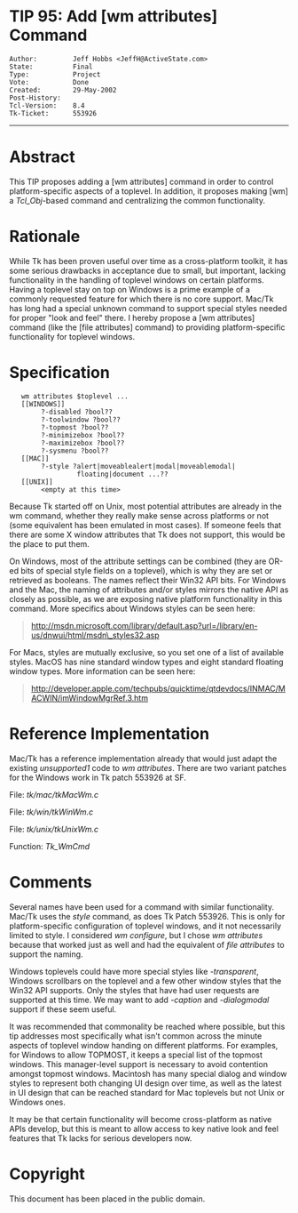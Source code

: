 # TIP 95: Add [wm attributes] Command
	Author:         Jeff Hobbs <JeffH@ActiveState.com>
	State:          Final
	Type:           Project
	Vote:           Done
	Created:        29-May-2002
	Post-History:   
	Tcl-Version:    8.4
	Tk-Ticket:      553926
-----

# Abstract

This TIP proposes adding a [wm attributes] command in order to
control platform-specific aspects of a toplevel.  In addition, it
proposes making [wm] a _Tcl\_Obj_-based command and centralizing
the common functionality.

# Rationale

While Tk has been proven useful over time as a cross-platform toolkit,
it has some serious drawbacks in acceptance due to small, but
important, lacking functionality in the handling of toplevel windows
on certain platforms.  Having a toplevel stay on top on Windows is a
prime example of a commonly requested feature for which there is no
core support.  Mac/Tk has long had a special unknown command to
support special styles needed for proper "look and feel" there.  I
hereby propose a [wm attributes] command \(like the [file
attributes] command\) to providing platform-specific functionality for
toplevel windows.

# Specification

	   wm attributes $toplevel ...
	   [[WINDOWS]]
	        ?-disabled ?bool??
	        ?-toolwindow ?bool??
	        ?-topmost ?bool??
	        ?-minimizebox ?bool??
	        ?-maximizebox ?bool??
	        ?-sysmenu ?bool??
	   [[MAC]]
	        ?-style ?alert|moveablealert|modal|moveablemodal|
	                 floating|document ...??
	   [[UNIX]]
	        <empty at this time>

Because Tk started off on Unix, most potential attributes are already
in the wm command, whether they really make sense across platforms or
not \(some equivalent has been emulated in most cases\).  If someone
feels that there are some X window attributes that Tk does not
support, this would be the place to put them.

On Windows, most of the attribute settings can be combined \(they are
OR-ed bits of special style fields on a toplevel\), which is why they
are set or retrieved as booleans.  The names reflect their Win32 API
bits.  For Windows and the Mac, the naming of attributes and/or styles
mirrors the native API as closely as possible, as we are exposing
native platform functionality in this command.  More specifics about
Windows styles can be seen here:

 > <http://msdn.microsoft.com/library/default.asp?url=/library/en-us/dnwui/html/msdn\_styles32.asp>

For Macs, styles are mutually exclusive, so you set one of a list of
available styles.  MacOS has nine standard window types and eight
standard floating window types.  More information can be seen here:

 > <http://developer.apple.com/techpubs/quicktime/qtdevdocs/INMAC/MACWIN/imWindowMgrRef.3.htm>

# Reference Implementation

Mac/Tk has a reference implementation already that would just adapt
the existing _unsupported1_ code to _wm attributes_.  There are
two variant patches for the Windows work in Tk patch 553926 at SF.

File: _tk/mac/tkMacWm.c_

File: _tk/win/tkWinWm.c_

File: _tk/unix/tkUnixWm.c_

Function: _Tk\_WmCmd_

# Comments

Several names have been used for a command with similar functionality.
Mac/Tk uses the _style_ command, as does Tk Patch 553926.  This is
only for platform-specific configuration of toplevel windows, and it
not necessarily limited to style.  I considered _wm configure_, but
I chose _wm attributes_ because that worked just as well and had the
equivalent of _file attributes_ to support the naming.

Windows toplevels could have more special styles like
_-transparent_, Windows scrollbars on the toplevel and a few other
window styles that the Win32 API supports.  Only the styles that have
had user requests are supported at this time.  We may want to add
_-caption_ and _-dialogmodal_ support if these seem useful.

It was recommended that commonality be reached where possible, but
this tip addresses most specifically what isn't common across the
minute aspects of toplevel window handing on different platforms.  For
examples, for Windows to allow TOPMOST, it keeps a special list of the
topmost windows.  This manager-level support is necessary to avoid
contention amongst topmost windows.  Macintosh has many special dialog
and window styles to represent both changing UI design over time, as
well as the latest in UI design that can be reached standard for Mac
toplevels but not Unix or Windows ones.

It may be that certain functionality will become cross-platform as
native APIs develop, but this is meant to allow access to key native
look and feel features that Tk lacks for serious developers now.

# Copyright

This document has been placed in the public domain.

